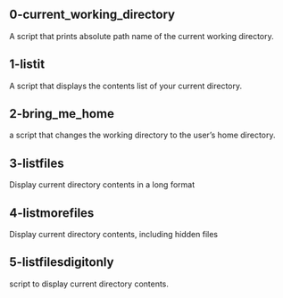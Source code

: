 ## 0-current_working_directory
A script that prints absolute path name of the current working directory.
## 1-listit
A script that displays the contents list of your current directory.
## 2-bring_me_home
a script that changes the working directory to the user’s home directory.
## 3-listfiles
Display current directory contents in a long format
## 4-listmorefiles
Display current directory contents, including hidden files
## 5-listfilesdigitonly
script to display current directory contents.